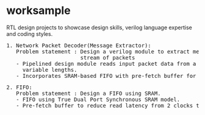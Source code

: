 # worksample
RTL design projects to showcase design skills, verilog language expertise and coding styles.
<pre>
1. Network Packet Decoder(Message Extractor):
   Problem statement : Design a verilog module to extract message payloads from a continuous 
                       stream of packets
   - Pipelined design module reads input packet data from a FIFO and extracts messaged with 
     variable lengths.
   - Incorporates SRAM-based FIFO with pre-fetch buffer for packet storage.
</pre>
   
<pre>
2. FIFO:
   Problem statement : Design a FIFO using SRAM.
   - FIFO using True Dual Port Synchronous SRAM model.
   - Pre-fetch buffer to reduce read latency from 2 clocks to 1 clock for continuous reads.
</pre>
